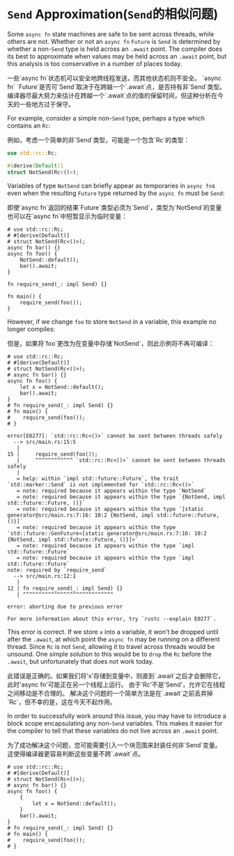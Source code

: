# `Send` Approximation(`Send`的相似问题)

Some `async fn` state machines are safe to be sent across threads, while
others are not. Whether or not an `async fn` `Future` is `Send` is determined
by whether a non-`Send` type is held across an `.await` point. The compiler
does its best to approximate when values may be held across an `.await`
point, but this analysis is too conservative in a number of places today.

<p class="cn">
一些`async fn`状态机可以安全地跨线程发送，而其他状态机则不安全。
`async fn` `Future`是否可`Send`取决于在跨越一个`.await`点，是否持有非`Send`类型。
编译器尽最大努力来估计在跨越一个`.await`点的值的保留时间，但这种分析在今天的一些地方过于保守。
</p>

For example, consider a simple non-`Send` type, perhaps a type
which contains an `Rc`:

<p class="cn">
例如，考虑一个简单的非`Send`类型，可能是一个包含`Rc`的类型：
</p>

```rust
use std::rc::Rc;

#[derive(Default)]
struct NotSend(Rc<()>);
```

Variables of type `NotSend` can briefly appear as temporaries in `async fn`s
even when the resulting `Future` type returned by the `async fn` must be `Send`:

<p class="cn">
即使`async fn`返回的结果`Future`类型必须为`Send`，类型为`NotSend`的变量也可以在`async fn`中短暂显示为临时变量：
</p>

```rust,edition2018
# use std::rc::Rc;
# #[derive(Default)]
# struct NotSend(Rc<()>);
async fn bar() {}
async fn foo() {
    NotSend::default();
    bar().await;
}

fn require_send(_: impl Send) {}

fn main() {
    require_send(foo());
}
```

However, if we change `foo` to store `NotSend` in a variable, this example no
longer compiles:

<p class="cn">
但是，如果将`foo`更改为在变量中存储`NotSend`，则此示例将不再可编译：
</p>

```rust,edition2018
# use std::rc::Rc;
# #[derive(Default)]
# struct NotSend(Rc<()>);
# async fn bar() {}
async fn foo() {
    let x = NotSend::default();
    bar().await;
}
# fn require_send(_: impl Send) {}
# fn main() {
#    require_send(foo());
# }
```

```
error[E0277]: `std::rc::Rc<()>` cannot be sent between threads safely
  --> src/main.rs:15:5
   |
15 |     require_send(foo());
   |     ^^^^^^^^^^^^ `std::rc::Rc<()>` cannot be sent between threads safely
   |
   = help: within `impl std::future::Future`, the trait `std::marker::Send` is not implemented for `std::rc::Rc<()>`
   = note: required because it appears within the type `NotSend`
   = note: required because it appears within the type `{NotSend, impl std::future::Future, ()}`
   = note: required because it appears within the type `[static generator@src/main.rs:7:16: 10:2 {NotSend, impl std::future::Future, ()}]`
   = note: required because it appears within the type `std::future::GenFuture<[static generator@src/main.rs:7:16: 10:2 {NotSend, impl std::future::Future, ()}]>`
   = note: required because it appears within the type `impl std::future::Future`
   = note: required because it appears within the type `impl std::future::Future`
note: required by `require_send`
  --> src/main.rs:12:1
   |
12 | fn require_send(_: impl Send) {}
   | ^^^^^^^^^^^^^^^^^^^^^^^^^^^^^

error: aborting due to previous error

For more information about this error, try `rustc --explain E0277`.
```

This error is correct. If we store `x` into a variable, it won't be dropped
until after the `.await`, at which point the `async fn` may be running on
a different thread. Since `Rc` is not `Send`, allowing it to travel across
threads would be unsound. One simple solution to this would be to `drop`
the `Rc` before the `.await`, but unfortunately that does not work today.

<p class="cn">
此错误是正确的。如果我们将'x'存储到变量中，则直到`.await`之后才会删除它，此时'async fn'可能正在另一个线程上运行。
由于'Rc'不是'Send'，允许它在线程之间移动是不合理的。
解决这个问题的一个简单方法是在`.await`之前丢弃掉`Rc`，但不幸的是，这在今天不起作用。
</p>

In order to successfully work around this issue, you may have to introduce
a block scope encapsulating any non-`Send` variables. This makes it easier
for the compiler to tell that these variables do not live across an
`.await` point.

<p class="cn">
为了成功解决这个问题，您可能需要引入一个块范围来封装任何非`Send`变量。
这使得编译器更容易判断这些变量不跨`.await`点。
</p>

```rust,edition2018
# use std::rc::Rc;
# #[derive(Default)]
# struct NotSend(Rc<()>);
# async fn bar() {}
async fn foo() {
    {
        let x = NotSend::default();
    }
    bar().await;
}
# fn require_send(_: impl Send) {}
# fn main() {
#    require_send(foo());
# }
```
